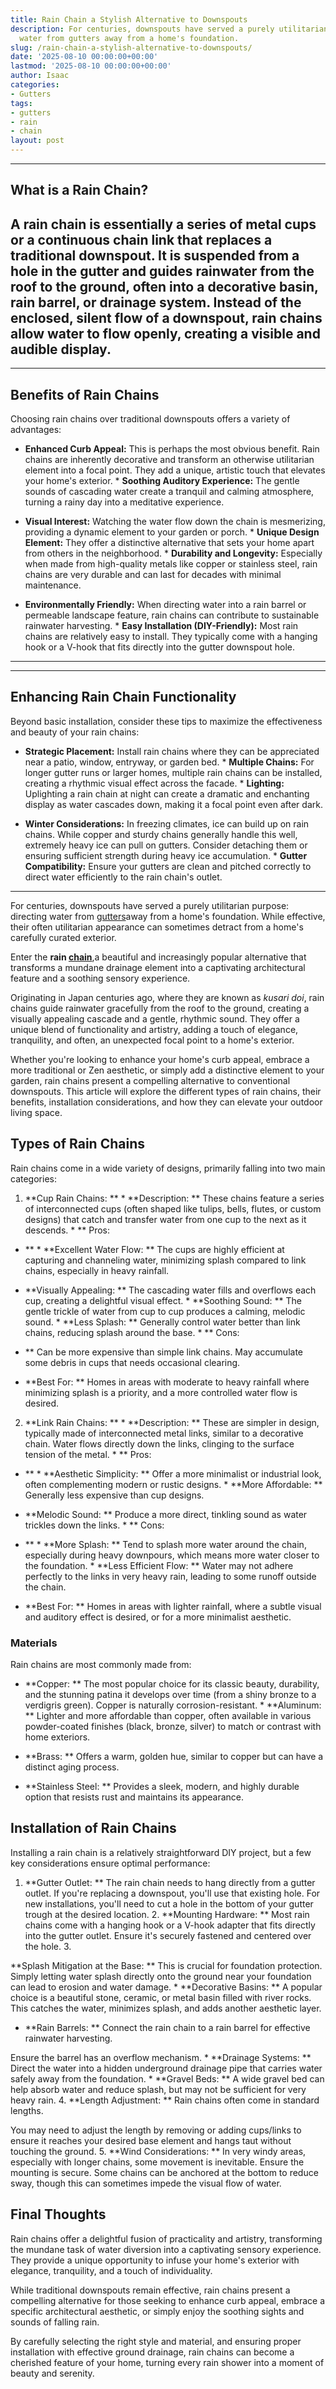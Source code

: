 ```yaml
---
title: Rain Chain a Stylish Alternative to Downspouts
description: For centuries, downspouts have served a purely utilitarian purpose directing
  water from gutters away from a home's foundation.
slug: /rain-chain-a-stylish-alternative-to-downspouts/
date: '2025-08-10 00:00:00+00:00'
lastmod: '2025-08-10 00:00:00+00:00'
author: Isaac
categories:
- Gutters
tags:
- gutters
- rain
- chain
layout: post
---
```

---

## What is a Rain Chain?
A rain chain is essentially a series of metal cups or a continuous chain link that replaces a traditional downspout. It is suspended from a hole in the gutter and guides rainwater from the roof to the ground, often into a decorative basin, rain barrel, or drainage system. Instead of the enclosed, silent flow of a downspout, rain chains allow water to flow openly, creating a visible and audible display.
---
---

## Benefits of Rain Chains
Choosing rain chains over traditional downspouts offers a variety of advantages:

* **Enhanced Curb Appeal:** This is perhaps the most obvious benefit. Rain chains are inherently decorative and transform an otherwise utilitarian element into a focal point. They add a unique, artistic touch that elevates your home's exterior. * **Soothing Auditory Experience:** The gentle sounds of cascading water create a tranquil and calming atmosphere, turning a rainy day into a meditative experience.

* **Visual Interest:** Watching the water flow down the chain is mesmerizing, providing a dynamic element to your garden or porch. * **Unique Design Element:** They offer a distinctive alternative that sets your home apart from others in the neighborhood. * **Durability and Longevity:** Especially when made from high-quality metals like copper or stainless steel, rain chains are very durable and can last for decades with minimal maintenance.

* **Environmentally Friendly:** When directing water into a rain barrel or permeable landscape feature, rain chains can contribute to sustainable rainwater harvesting. * **Easy Installation (DIY-Friendly):** Most rain chains are relatively easy to install. They typically come with a hanging hook or a V-hook that fits directly into the gutter downspout hole.
---
---

## Enhancing Rain Chain Functionality
Beyond basic installation, consider these tips to maximize the effectiveness and beauty of your rain chains:

* **Strategic Placement:** Install rain chains where they can be appreciated  near a patio, window, entryway, or garden bed. * **Multiple Chains:** For longer gutter runs or larger homes, multiple rain chains can be installed, creating a rhythmic visual effect across the facade. * **Lighting:** Uplighting a rain chain at night can create a dramatic and enchanting display as water cascades down, making it a focal point even after dark.

* **Winter Considerations:** In freezing climates, ice can build up on rain chains. While copper and sturdy chains generally handle this well, extremely heavy ice can pull on gutters. Consider detaching them or ensuring sufficient strength during heavy ice accumulation. * **Gutter Compatibility:** Ensure your gutters are clean and pitched correctly to direct water efficiently to the rain chain's outlet.
---

For centuries, downspouts have served a purely utilitarian purpose: directing water from [gutters](https://pestpolicy.com/how-to-install-rain-gutters/)away from a home's foundation. While effective, their often utilitarian appearance can sometimes detract from a home's carefully curated exterior.

Enter the **rain [chain](https://pestpolicy.com/what-is-a-rain-chain/)**,a beautiful and increasingly popular alternative that transforms a mundane drainage element into a captivating architectural feature and a soothing sensory experience.

Originating in Japan centuries ago, where they are known as *kusari doi*, rain chains guide rainwater gracefully from the roof to the ground, creating a visually appealing cascade and a gentle, rhythmic sound. They offer a unique blend of functionality and artistry, adding a touch of elegance, tranquility, and often, an unexpected focal point to a home's exterior.

Whether you're looking to enhance your home's curb appeal, embrace a more traditional or Zen aesthetic, or simply add a distinctive element to your garden, rain chains present a compelling alternative to conventional downspouts. This article will explore the different types of rain chains, their benefits, installation considerations, and how they can elevate your outdoor living space.

##  Types of Rain Chains

Rain chains come in a wide variety of designs, primarily falling into two main categories:

1. **Cup Rain Chains: ** * **Description: ** These chains feature a series of interconnected cups (often shaped like tulips, bells, flutes, or custom designs) that catch and transfer water from one cup to the next as it descends. * **
Pros:

- ** * **Excellent Water Flow: ** The cups are highly efficient at capturing and channeling water, minimizing splash compared to link chains, especially in heavy rainfall.

* **Visually Appealing: ** The cascading water fills and overflows each cup, creating a delightful visual effect. * **Soothing Sound: ** The gentle trickle of water from cup to cup produces a calming, melodic sound. * **Less Splash: ** Generally control water better than link chains, reducing splash around the base. * **
Cons:

- ** Can be more expensive than simple link chains. May accumulate some debris in cups that needs occasional clearing.

* **Best For: ** Homes in areas with moderate to heavy rainfall where minimizing splash is a priority, and a more controlled water flow is desired.

2. **Link Rain Chains: ** * **Description: ** These are simpler in design, typically made of interconnected metal links, similar to a decorative chain. Water flows directly down the links, clinging to the surface tension of the metal. * **
Pros:

- ** * **Aesthetic Simplicity: ** Offer a more minimalist or industrial look, often complementing modern or rustic designs. * **More Affordable: ** Generally less expensive than cup designs.

* **Melodic Sound: ** Produce a more direct, tinkling sound as water trickles down the links. * **
Cons:

- ** * **More Splash: ** Tend to splash more water around the chain, especially during heavy downpours, which means more water closer to the foundation. * **Less Efficient Flow: ** Water may not adhere perfectly to the links in very heavy rain, leading to some runoff outside the chain.

* **Best For: ** Homes in areas with lighter rainfall, where a subtle visual and auditory effect is desired, or for a more minimalist aesthetic.

###  Materials

Rain chains are most commonly made from:

* **Copper: ** The most popular choice for its classic beauty, durability, and the stunning patina it develops over time (from a shiny bronze to a verdigris green). Copper is naturally corrosion-resistant. * **Aluminum: ** Lighter and more affordable than copper, often available in various powder-coated finishes (black, bronze, silver) to match or contrast with home exteriors.

* **Brass: ** Offers a warm, golden hue, similar to copper but can have a distinct aging process.

* **Stainless Steel: ** Provides a sleek, modern, and highly durable option that resists rust and maintains its appearance.

##  Installation of Rain Chains

Installing a rain chain is a relatively straightforward DIY project, but a few key considerations ensure optimal performance:

1. **Gutter Outlet: ** The rain chain needs to hang directly from a gutter outlet. If you're replacing a downspout, you'll use that existing hole. For new installations, you'll need to cut a hole in the bottom of your gutter trough at the desired location. 2. **Mounting Hardware: ** Most rain chains come with a hanging hook or a V-hook adapter that fits directly into the gutter outlet. Ensure it's securely fastened and centered over the hole. 3.

**Splash Mitigation at the Base: ** This is crucial for foundation protection. Simply letting water splash directly onto the ground near your foundation can lead to erosion and water damage. * **Decorative Basins: ** A popular choice is a beautiful stone, ceramic, or metal basin filled with river rocks. This catches the water, minimizes splash, and adds another aesthetic layer.

* **Rain Barrels: ** Connect the rain chain to a rain barrel for effective rainwater harvesting.

Ensure the barrel has an overflow mechanism. * **Drainage Systems: ** Direct the water into a hidden underground drainage pipe that carries water safely away from the foundation. * **Gravel Beds: ** A wide gravel bed can help absorb water and reduce splash, but may not be sufficient for very heavy rain. 4. **Length Adjustment: ** Rain chains often come in standard lengths.

You may need to adjust the length by removing or adding cups/links to ensure it reaches your desired base element and hangs taut without touching the ground. 5. **Wind Considerations: ** In very windy areas, especially with longer chains, some movement is inevitable. Ensure the mounting is secure. Some chains can be anchored at the bottom to reduce sway, though this can sometimes impede the visual flow of water.

##  Final Thoughts

Rain chains offer a delightful fusion of practicality and artistry, transforming the mundane task of water diversion into a captivating sensory experience. They provide a unique opportunity to infuse your home's exterior with elegance, tranquility, and a touch of individuality.

While traditional downspouts remain effective, rain chains present a compelling alternative for those seeking to enhance curb appeal, embrace a specific architectural aesthetic, or simply enjoy the soothing sights and sounds of falling rain.

By carefully selecting the right style and material, and ensuring proper installation with effective ground drainage, rain chains can become a cherished feature of your home, turning every rain shower into a moment of beauty and serenity.